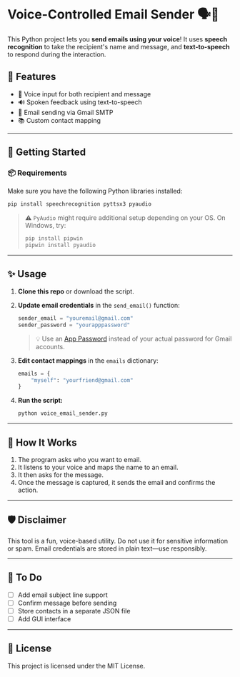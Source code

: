 # Voice-Controlled Email Sender 🗣️📧

This Python project lets you **send emails using your voice**! It uses **speech recognition** to take the recipient's name and message, and **text-to-speech** to respond during the interaction.

## 🔧 Features

- 🎤 Voice input for both recipient and message
- 🔊 Spoken feedback using text-to-speech
- 📧 Email sending via Gmail SMTP
- 📚 Custom contact mapping

---

## 🚀 Getting Started

### 📦 Requirements

Make sure you have the following Python libraries installed:

```bash
pip install speechrecognition pyttsx3 pyaudio
```

> ⚠️ `PyAudio` might require additional setup depending on your OS. On Windows, try:
> ```bash
> pip install pipwin
> pipwin install pyaudio
> ```

---

## ✨ Usage

1. **Clone this repo** or download the script.

2. **Update email credentials** in the `send_email()` function:
   ```python
   sender_email = "youremail@gmail.com"
   sender_password = "yourapppassword"
   ```
   > 💡 Use an [App Password](https://support.google.com/accounts/answer/185833?hl=en) instead of your actual password for Gmail accounts.

3. **Edit contact mappings** in the `emails` dictionary:
   ```python
   emails = {
       "myself": "yourfriend@gmail.com"
   }
   ```

4. **Run the script:**
   ```bash
   python voice_email_sender.py
   ```

---

## 🧠 How It Works

1. The program asks who you want to email.
2. It listens to your voice and maps the name to an email.
3. It then asks for the message.
4. Once the message is captured, it sends the email and confirms the action.

---

## 🛡️ Disclaimer

This tool is a fun, voice-based utility. Do not use it for sensitive information or spam. Email credentials are stored in plain text—use responsibly.

---

## 📌 To Do

- [ ] Add email subject line support
- [ ] Confirm message before sending
- [ ] Store contacts in a separate JSON file
- [ ] Add GUI interface

---

## 📜 License

This project is licensed under the MIT License.

